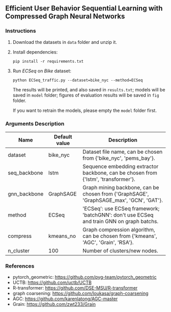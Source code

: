 ## Efficient User Behavior Sequential Learning with Compressed Graph Neural Networks

### Instructions 

1. Download the datasets in `data` folder and unzip it.

2. Install dependencies:

   ```shell
   pip install -r requirements.txt
   ```


3. Run *ECSeq* on *Bike* dataset:

    ```shell
    python ECSeq_traffic.py --dataset=bike_nyc --method=ECSeq
    ```

    The results will be printed, and also saved in `results.txt`; models will be saved in `model` folder; figures of evaluation results will be saved in `fig` folder.

    If you want to retrain the models, please empty the `model` folder first.

### Arguments Description

| Name         | Default value | Description                                                  |
| ------------ | ------------- | ------------------------------------------------------------ |
| dataset      | bike_nyc      | Dataset file name, can be chosen from {'bike_nyc', 'pems_bay'}. |
| seq_backbone | lstm          | Sequence embedding extractor backbone, can be chosen from {'lstm', 'transformer'}. |
| gnn_backbone | GraphSAGE     | Graph mining backbone, can be chosen from {'GraphSAGE', 'GraphSAGE_max', 'GCN', 'GAT'}. |
| method       | ECSeq         | 'ECSeq': use ECSeq framework; 'batchGNN': don't use ECSeq and train GNN on graph batchs. |
| compress     | kmeans_no     | Graph compression algorithm, can be chosen from {'kmeans', 'AGC', 'Grain', 'RSA'}. |
| n_cluster    | 100           | Number of clusters/new nodes.                                |

### References

- pytorch_geometric: https://github.com/pyg-team/pytorch_geometric
- UCTB: https://github.com/uctb/UCTB
- R-transformer: https://github.com/DSE-MSU/R-transformer
- graph coarsening: https://github.com/loukasa/graph-coarsening
- AGC: https://github.com/karenlatong/AGC-master
- Grain: https://github.com/zwt233/Grain
